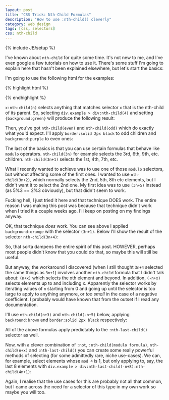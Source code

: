 ```yaml
---
layout: post
title: "CSS Trick: Nth-Child Formulas"
description: "How to use :nth-child() cleverly"
category: web design
tags: [css, selectors]
css: nth-child
---
```

{% include JB/setup %}

I've known about `nth-child` for quite some time. It's not new to me, and I've even google a few tutorials on how to use it. There's some stuff I'm going to explain here that hasn't been explained elsewhere, but let's start the basics:

I'm going to use the following html for the examples:

{% highlight html %}
<div class="example">
	<div></div>
	<div></div>
	<div></div>
	<div></div>
	<div></div>
	<div></div>
	<div></div>
	<div></div>
	<div></div>
	<div></div>
</div>
{% endhighlight %}

`x:nth-child(n)` selects anything that matches selector `x` that is the nth-child of its parent. So, selecting `div.example > div:nth-child(4)` and setting `{background:green}` will produce the following result:

<div class="example e1">
	<div></div>
	<div></div>
	<div></div>
	<div></div>
	<div></div>
	<div></div>
	<div></div>
	<div></div>
	<div></div>
	<div></div>
</div>

Then, you've got `nth-child(even)` and `nth-child(odd)` which do exactly what you'd expect. I'll apply `border:solid 2px black` to odd children and `background:purple` to even ones:

<div class="example e2">
	<div></div>
	<div></div>
	<div></div>
	<div></div>
	<div></div>
	<div></div>
	<div></div>
	<div></div>
	<div></div>
	<div></div>
</div>

The last of the basics is that you can use certain formulas that behave like `modulo` operators. `nth-child(3n)` for example selects the 3rd, 6th, 9th, etc. children. `nth-child(3n+1)` selects the 1st, 4th, 7th, etc.

<div class="example e3">
	<div></div>
	<div></div>
	<div></div>
	<div></div>
	<div></div>
	<div></div>
	<div></div>
	<div></div>
	<div></div>
	<div></div>
</div>

What I recently wanted to achieve was to use one of those `modulo` selectors, but without affecting some of the first ones. I wanted to use `nth-child(3n+2)`, which normally selects the 2nd, 5th, 8th etc elements, but I didn't want it to select the 2nd one. My first idea was to use `(3n+5)` instead (as 5%3 == 2%3 obviously), but that didn't seem to work.

<aside>Fucking hell, I just tried it here and that technique DOES work. The entire reason I was making this post was because that technique didn't work when I tried it a couple weeks ago. I'll keep on posting on my findings anyway.</aside>

OK, that technique *does* work. You can see above I applied `background:orange` with the selector `(3n+1)`. Below I'll show the result of the selector `nth-child(3n+4)`:

<div class="example e4">
	<div></div>
	<div></div>
	<div></div>
	<div></div>
	<div></div>
	<div></div>
	<div></div>
	<div></div>
	<div></div>
	<div></div>
</div>

So, that sorta dampens the entire spirit of this post. HOWEVER, perhaps most people didn't know that you could do that, so maybe this will still be useful.

But anyway, the workaround I discovered (when I still thought `3n+4` selected the same things as `3n+1`) involves another `nth-child` formula that I didn't talk about: `(n+x)` which selects the xth element and beyond. In addition, `(-n+x)` selects elements up to and including x. Apparently the selector works by iterating values of `n` starting from 0 and going up until the selector is too large to apply to anything anymore, or *too small* in the case of a negative coefficient. I probably would have known that from the outset if I read any documentation. 

I'll use `nth-child(n+3)` and `nth-child(-n+5)` below, applying `backround:brown` and `border:solid 2px black` respectively:

<div class="example e5">
	<div></div>
	<div></div>
	<div></div>
	<div></div>
	<div></div>
	<div></div>
	<div></div>
	<div></div>
	<div></div>
	<div></div>
</div>

All of the above formulas apply predictably to the `:nth-last-child()` selector as well.

Now, with a clever combination of `:not`, `:nth-child(modulo formula)`, `nth-child(n+x)` and `:nth-last-child()` you can create some really powerful methods of selecting (for some admittedly rare, niche use-cases). We can, for example, select elements whose `mod 4` is 1, but only applying to, say, the last 8 elements with `div.example > div:nth-last-child(-n+8):nth-child(4n+1)`:

<div class="example e6">
	<div></div>
	<div></div>
	<div></div>
	<div></div>
	<div></div>
	<div></div>
	<div></div>
	<div></div>
	<div></div>
	<div></div>
	<div></div>
	<div></div>
	<div></div>
	<div></div>
	<div></div>
	<div></div>
	<div></div>
	<div></div>
	<div></div>
	<div></div>
</div>

Again, I realise that the use cases for this are probably not all that common, but I came across the need for a selector of this type in my own work so maybe you will too.
